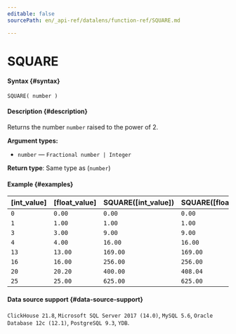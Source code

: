 ```yaml
---
editable: false
sourcePath: en/_api-ref/datalens/function-ref/SQUARE.md

---
```


# SQUARE



#### Syntax {#syntax}


```
SQUARE( number )
```

#### Description {#description}
Returns the number `number` raised to the power of 2.

**Argument types:**
- `number` — `Fractional number | Integer`


**Return type**: Same type as (`number`)

#### Example {#examples}



| **[int_value]**   | **[float_value]**   | **SQUARE([int_value])**   | **SQUARE([float_value])**   |
|:------------------|:--------------------|:--------------------------|:----------------------------|
| `0`               | `0.00`              | `0.00`                    | `0.00`                      |
| `1`               | `1.00`              | `1.00`                    | `1.00`                      |
| `3`               | `3.00`              | `9.00`                    | `9.00`                      |
| `4`               | `4.00`              | `16.00`                   | `16.00`                     |
| `13`              | `13.00`             | `169.00`                  | `169.00`                    |
| `16`              | `16.00`             | `256.00`                  | `256.00`                    |
| `20`              | `20.20`             | `400.00`                  | `408.04`                    |
| `25`              | `25.00`             | `625.00`                  | `625.00`                    |




#### Data source support {#data-source-support}

`ClickHouse 21.8`, `Microsoft SQL Server 2017 (14.0)`, `MySQL 5.6`, `Oracle Database 12c (12.1)`, `PostgreSQL 9.3`, `YDB`.
